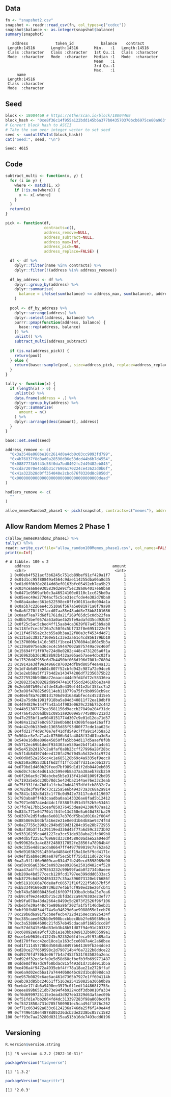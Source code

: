 
<!-- README.md is generated from README.Rmd. Please edit that file -->

## Data

``` r
fn <- "snapshot2.csv"
snapshot <- readr::read_csv(fn, col_types=c("ccdcc"))
snapshot$balance <- as.integer(snapshot$balance)
summary(snapshot)
```

       address            token_id            balance    contract        
     Length:14516       Length:14516       Min.   :1   Length:14516      
     Class :character   Class :character   1st Qu.:1   Class :character  
     Mode  :character   Mode  :character   Median :1   Mode  :character  
                                           Mean   :1                     
                                           3rd Qu.:1                     
                                           Max.   :1                     
         name          
     Length:14516      
     Class :character  
     Mode  :character  
                       
                       
                       

## Seed

``` r
block <- 18004469 # https://etherscan.io/block/18004469
block_hash <- "0xe8f36c14f955a122bdd145b6a377b043570370bcb6975ce80a963fdfdb7775b8"
# Convert block hash to ASCII
# Take the sum over integer vector to set seed
seed <- sum(utf8ToInt(block_hash))
cat("Seed:", seed, "\n")
```

    Seed: 4615 

## Code

``` r
subtract_multi <- function(x, y) {
  for (i in y) {
    where <- match(i, x)
    if (!is.na(where)) {
      x <- x[-where]
    }
  }
  return(x)
}

pick <- function(df,
                 contracts=c(),
                 address_remove=NULL,
                 address_subtract=NULL,
                 address_max=Inf,
                 address_pick=NA,
                 address_replace=FALSE) {

  df <- df %>%
    dplyr::filter(name %in% contracts) %>%
    dplyr::filter(!(address %in% address_remove))
  
  df_by_address <- df %>%
    dplyr::group_by(address) %>%
    dplyr::summarise(
      balance = ifelse(sum(balance) <= address_max, sum(balance), address_max)
    )
  
  pool <- df_by_address %>%
    dplyr::arrange(address) %>%
    dplyr::select(address, balance) %>%
    purrr::pmap(function(address, balance) {
      base::rep(address, balance)
    }) %>%
    unlist() %>%
    subtract_multi(address_subtract)
  
  if (is.na(address_pick)) {
    return(pool)
  } else {
    return(base::sample(pool, size=address_pick, replace=address_replace))
  }
}

tally <- function(x) {
  if (length(x) > 0) {
    unlist(x) %>%
    data.frame(address = .) %>%
    dplyr::group_by(address) %>%
    dplyr::summarise(
      amount = n()
    ) %>%
    dplyr::arrange(desc(amount), address)
  }
}
```

``` r
base::set.seed(seed)

address_remove <- c(
  "0x3a3548e060be10c2614d0a4cb0c03cc9093fd799",
  "0x4b76837f8d8ad0a28590d06e53dcd44b6b7d4554",
  "0x0887773b5f43c58f0da7bd0402fc2d49482eb845",
  "0xcda72070e455bb31c7690a170224ce43623d0b6f",
  "0x41a322b28d0ff354040e2cbc676f0320d8c8850d",
  "0x000000000000000000000000000000000000dead"
)

hodlers_remove <- c(
  ""
)

allow_memesRandom2_phase1 <- pick(snapshot, contracts=c("memes"), address_remove=address_remove,address_pick=100,address_max=1)
```

## Allow Random Memes 2 Phase 1

``` r
c(allow_memesRandom2_phase1) %>%
tally() %T>%
readr::write_csv(file="allow_random100Memes_phase1.csv", col_names=FALSE) %>%
print(n=Inf)
```

    # A tibble: 100 × 2
        address                                    amount
        <chr>                                       <int>
      1 0x00eb4f521acf3b6245c751cb89bef91cf420a1f7      1
      2 0x01d1cc95f80849a4564c9dae114255dba06a8d35      1
      3 0x01d6f0b38e2814dd8ef0163bfc05492eb7ea9b23      1
      4 0x034cea68e9305839d2e9cf5ec38a064017e68ba8      1
      5 0x0471e9569afb0c3a46924100e0110c1cc625bd0a      1
      6 0x05eec49e27704acf5c5ce31ecfcde4e382d78ba0      1
      7 0x08a4aabec361e622598ec8ffe30181ac0e004a1a      1
      8 0x0a5b7c226ee4c3510a6f567a5e081971a0f79a90      1
      9 0x0a6f270ff37facd07aa85e48add3e73bb8101686      1
     10 0x0aaf7ea77d6df1761da21f269f65dc5c0db22fea      1
     11 0x0bb75bef057da63a0ae4b25fe9adafd35cd92b87      1
     12 0x0f25c5ac5cbed4ff15aab4ca3639f87a453b9ab8      1
     13 0x118fe7cec5f26a7c50f6c5bf732f0e6951222ef9      1
     14 0x11f4d765a2c3cb55a9b3aa22f80a3cf4534d4d71      1
     15 0x131adc38217160e51c33e3aa61c4cd856179bb10      1
     16 0x1370006e1416c3651f1bce41370804a1868c5b3a      1
     17 0x139a0975ea36cec4c59447002a875749ac9c460f      1
     18 0x15694ff1ff07e724d8e0282c448c4731205a0f1a      1
     19 0x16962bb36c9b28b93b432aa05ae57aee4dbc03fa      1
     20 0x17526dd2955c6d7b4450bf066d196d7001e70804      1
     21 0x19142e3df9e34966c876024dfb9d805f4ea4a131      1
     22 0x1df4b6d97eb84c007f52cbfd942c987a72e94ce6      1
     23 0x1e2eb50a5ff17b4d2e143474206df72350375b22      1
     24 0x2275520b9d06a72eaacc444d9fd4fd72c58336ea      1
     25 0x288235a308282d99d474e16f55cd24616b6e3a48      1
     26 0x2eb507b90cfdfde48a8e439ef441e2bf353cc7a2      1
     27 0x3a98f478825d9114eb118779a75fc9b0998cb9ec      1
     28 0x40ebf8a762801d1706d9d16a8abfec4c452d15e5      1
     29 0x42a75dde1981f918ba5a84d340811f72ea18dbf0      1
     30 0x4494829e14477a43a14f903e0629c226b752c442      1
     31 0x44b51387773ce3581156d9accb27849a204f31dc      1
     32 0x47a6452c0adb81c0851a92609e577458807212d3      1
     33 0x47e255bf1ae9040151774d307c9e01d12da71d57      1
     34 0x484a12a27e8c95718e0b60d14369bfeaa426aff3      1
     35 0x4c42c0b130e8c13655d85f93d00f77cde1aa623c      1
     36 0x4fd217f4d9c70e7ef41dfd549c7ffa9c14358a52      1
     37 0x504ce3e7a71a4c87506b34fa4848f32d81ba3d8a      1
     38 0x540e16d0e898e45850ffa5bbb4d117d5aaef8f0b      1
     39 0x5712ec69b1dedf934303ce530ae2b4f1d3ca4c61      1
     40 0x5e451b2d167c2a8faf0a8b23cff27996a28f28bc      1
     41 0x5f1db8d30744eed120fa29d7045a5d32e34c9724      1
     42 0x60d8d52a265cc4c1e685128b69c4a9335ef9ecc8      1
     43 0x6250ad95533b1f6d2ff1ffcb3df7d31cec0b1271      1
     44 0x679bd1d460b29feed7bf989d1d1f2db0449eb605      1
     45 0x6d0c7c6c4ed61a3c599e9b8a37aa38aeb78cb259      1
     46 0x6f2b6ac9c798abcbe5b5e313f41d401009f2bd95      1
     47 0x7193a5e5dc30b70dc5e434ba2144ae76e33c3eab      1
     48 0x75f331fda7b8fa1fcba2bdd4197dfdfcb8632c7a      1
     49 0x782de3f99f9c73c125a5e6b494373a3c68a2a914      1
     50 0x7841c102d8d13c1f78c0d942e73117cdc6119697      1
     51 0x793aba8ff4b3caadba0aa143326ae8fad5b12412      1
     52 0x7971e007a4e4d4dc1f8380f5d91d3f52b5e53461      1
     53 0x7fd7e17bb15ceaf850376453dea842386f07aa12      1
     54 0x834c771e04770b1f54fe13d258e5a640d78fba29      1
     55 0x8397e2d5fadaa6e0817e376df5ba1d016a2f804f      1
     56 0x885869cb03bfa16e2e21e0e0d1b64b8ae9374f4d      1
     57 0x8a27755c3902c294bd559d31284c95e28b772955      1
     58 0x8af30b3ff1c29119ed336d45f77a6d59c3273b92      1
     59 0x93316235ca4d1227ca3cc51de928aba21fc809b8      1
     60 0x94db5f225a1f6968cd33c84580c0adae52a04edf      1
     61 0x999626c3a4c83f2480317052fe2856fa78984b4f      1
     62 0x9c335e4d8cacda86647ff4497789019c7a762a62      1
     63 0x9d9103b2951450fad4884c0f19a18e5f9cd4171c      1
     64 0x9efd5ab8ec90ae878f5ec5bff755d211d672c76a      1
     65 0xa2a9f1f06e9609cae834d7fb249ecd5598989d90      1
     66 0xa59c86a6336c3e0932ae89206e2501d482c4f520      1
     67 0xaa47a4ffc979363232c99b99fada0f2734b0aeee      1
     68 0xb209e4bd577cecb120fcd1797ee399ddd6533ac5      1
     69 0xb3729c6d8924863327c35aa396073120eb76686f      1
     70 0xb51910166a76de8afc66572f16f222f5d867bf5f      1
     71 0xb53349160e38739b37e4bbfcf950ed26e26fcb41      1
     72 0xb749a586080436e616f097f193ba9cb6a25e7ea6      1
     73 0xb9c4f9e24e02b715c2bfd3d2ca9470303e23ef77      1
     74 0xb9fa078a43da2664c8499c5d2073f2526f96f106      1
     75 0xbe5fe39a448c7be806a86f202fa1f5f146dbeb31      1
     76 0xbf98fb88344f74a9a94629d6ae9988055d1ceb76      1
     77 0xc29b6d6a91f5cb8efecb4722d4150ecca925434f      1
     78 0xc385caee082bb0e900bccbbec8bb2fe650369ecb      1
     79 0xc3a538864600c21fd57eb45cdaca0f1665dccd8f      1
     80 0xc57dd3415e5bd83eb3b48b51d87f94e91d203372      1
     81 0xc68092e6a9fcf32b1e1e3bba0e9132b6005599a1      1
     82 0xce1eb9636c412245c92352d6fdfeca9f97a89a4a      1
     83 0xd170ffecc42ed18ce1a163c5ce6087a4c2a68bee      1
     84 0xd1f11145770b6d504dba8497b641369fb2e4dce3      1
     85 0xd20ce27f650598c2d790714b4f6a7222b8ddce22      1
     86 0xd9270fd770b3e06f7b4a7452f531f035826a2eac      1
     87 0xd92df32ec6cfa9e5d58d68cfbefb3fb699771487      1
     88 0xdde8df9a7dc9f68bdac815f493d1d731de911b5a      1
     89 0xe496a4f9472a4935ebf4ff78a18ae21e2728ffaf      1
     90 0xe6a9d02ed5ba17a74440b8d4bc82d1bcd698dca3      1
     91 0xe957b0829c6ae6ac461d7365b7927e1ff604114b      1
     92 0xeb393d85bc24651ff5163e254150825a306b0b8a      1
     93 0xeb4e17f4b6a9490ee3579c0f1edf144868f2753c      1
     94 0xeee899b6521db73e94f4b9224cdf3db0010fa334      1
     95 0xf0d6999725115e3ead3d927eb3329d63afaec09b      1
     96 0xf51fd1e7bb2064fd4dc313397283f98a860bcdfb      1
     97 0xf5321850a731d785f500901ec5ca494f1876c262      1
     98 0xf71c063492a833c6124236a746da25f6f240e44d      1
     99 0xf7496410e44878d05236dcb3de2238bc057c1582      1
    100 0xff93e7aa23280d83115aa513b16de7493edd0196      1

## Versioning

``` r
R.version$version.string
```

    [1] "R version 4.2.2 (2022-10-31)"

``` r
packageVersion("tidyverse")
```

    [1] '1.3.2'

``` r
packageVersion("magrittr")
```

    [1] '2.0.3'

